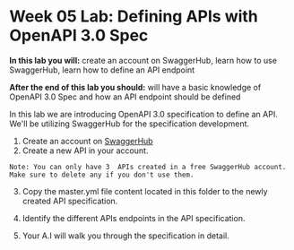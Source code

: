 # Week 05 Lab: Defining APIs with OpenAPI 3.0 Spec  

**In this lab you will:** create an account on SwaggerHub, learn how to use SwaggerHub, learn how to define an API endpoint

**After the end of this lab you should:** will have a basic knowledge of OpenAPI 3.0 Spec and how an API endpoint should be defined 

In this lab we are introducing OpenAPI 3.0 specification to define an API. We'll be utilizing SwaggerHub for the specification development.

1. Create an account on [SwaggerHub](http://swagger.io/)
2. Create a new API in your account.
```
Note: You can only have 3  APIs created in a free SwaggerHub account. Make sure to delete any if you don't use them.
```
3. Copy the master.yml file content located in this folder to the newly created API specification.

4. Identify the different APIs endpoints in the API specification.

5. Your A.I will walk you through the specification in detail.
